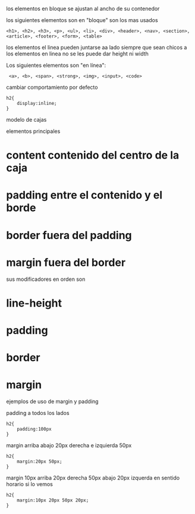 los elementos en bloque se ajustan al ancho de su contenedor


los siguientes elementos son en "bloque" son los mas usados
```
<h1>, <h2>, <h3>, <p>, <ul>, <li>, <div>, <header>, <nav>, <section>, <article>, <footer>, <form>, <table>
```

los elementos el linea pueden juntarse aa lado siempre que sean chicos 
a los elementos en linea no se les puede dar height ni width 


Los siguientes elementos son "en línea":

```
 <a>, <b>, <span>, <strong>, <img>, <input>, <code>
```

cambiar comportamiento por defecto
```
h2{
    display:inline;
}
```


modelo de cajas 

elementos principales

# content   contenido del centro de la caja
# padding   entre el contenido y el borde
# border    fuera del padding  
# margin    fuera del border

sus modificadores en orden son

# line-height
# padding
# border
# margin

ejemplos de uso de margin y padding

padding a todos los lados
```
h2{
    padding:100px  
}
```
margin arriba abajo 20px derecha e izquierda 50px
```
h2{
    margin:20px 50px;
}
```
margin 10px arriba 20px derecha 50px abajo 20px izquerda en sentido horario si lo vemos
```
h2{
    margin:10px 20px 50px 20px;
}
```